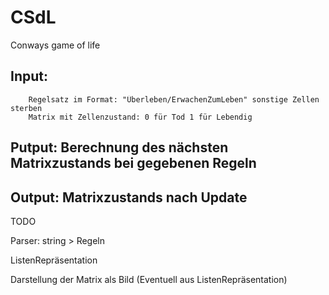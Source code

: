 # CSdL

Conways game of life

## Input:
        Regelsatz im Format: "Überleben/ErwachenZumLeben" sonstige Zellen sterben
        Matrix mit Zellenzustand: 0 für Tod 1 für Lebendig

## Putput: Berechnung des nächsten Matrixzustands bei gegebenen Regeln


## Output: Matrixzustands nach Update


TODO

Parser: string > Regeln

ListenRepräsentation

Darstellung der Matrix als Bild (Eventuell aus ListenRepräsentation)

